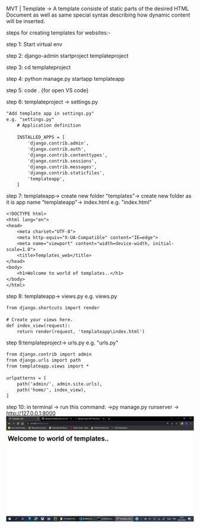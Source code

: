 MVT
  |
  Template
  ->  A template consiste of static parts of the desired HTML Document as well as same special syntax describing  how dynamic content will be inserted.

steps for creating templates for websites:-

step 1: Start virtual env

step 2: django-admin startproject templateproject

step 3: cd templateproject

step 4: python manage.py startapp templateapp

step 5: code . {for open VS code}

step 6: templateproject -> settings.py

    "Add template app in settings.py"
    e.g. "settings.py"
        # Application definition

        INSTALLED_APPS = [
            'django.contrib.admin',
            'django.contrib.auth',
            'django.contrib.contenttypes',
            'django.contrib.sessions',
            'django.contrib.messages',
            'django.contrib.staticfiles',
            'templateapp',
        ]

step 7: templateapp-> create new folder "templates"-> create new folder as it is app name "templateapp"-> index.html
  e.g. "index.html"

    <!DOCTYPE html>
    <html lang="en">
    <head>
        <meta charset="UTF-8">
        <meta http-equiv="X-UA-Compatible" content="IE=edge">
        <meta name="viewport" content="width=device-width, initial-scale=1.0">
        <title>Templates_web</title>
    </head>
    <body>
        <h1>Welcome to world of templates..</h1>
    </body>
    </html>

step 8: templateapp-> views.py
    e.g. views.py
    
    from django.shortcuts import render

    # Create your views here.
    def index_view(request):
        return render(request, 'templateapp\index.html')

step 9:templateproject-> urls.py
    e.g. "urls.py"
    
    from django.contrib import admin
    from django.urls import path
    from templateapp.views import *

    urlpatterns = [
        path('admin/', admin.site.urls),
        path('home/', index_view),
    ]

step 10: in terminal -> run this command:
                ->py manage.py runserver
                        -> http://127.0.0.1:8000
                        ![Html template](https://github.com/tedy-art/Django/blob/main/templateproject/templateapp/templates/templateapp/WhatsApp%20Image%202023-01-16%20at%2011.36.37%20PM.jpeg)
